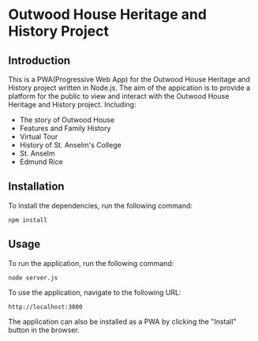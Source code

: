 # Outwood House Heritage and History Project

## Introduction
This is a PWA(Progressive Web App) for the Outwood House Heritage and History project written in Node.js. The aim of the appication is to provide a platform for the public to view and interact with the Outwood House Heritage and History project. Including:
- The story of Outwood House
- Features and Family History
- Virtual Tour
- History of St. Anselm's College
- St. Anselm
- Edmund Rice

## Installation
To install the dependencies, run the following command:

```
npm install
```

## Usage

To run the application, run the following command:

```
node server.js
```

To use the application, navigate to the following URL:

```
http://localhost:3000
```

The application can also be installed as a PWA by clicking the "Install" button in the browser.